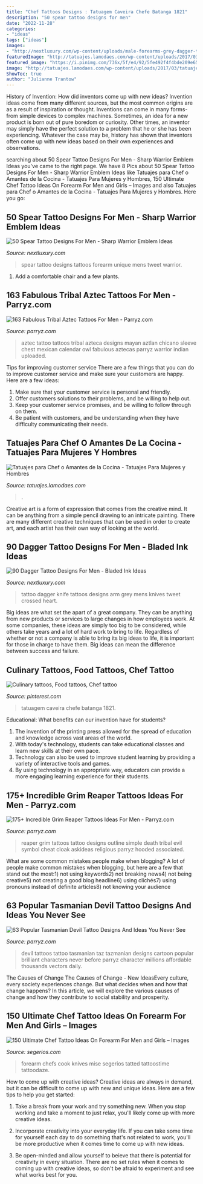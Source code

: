 ```yaml
---
title: "Chef Tattoos Designs : Tatuagem Caveira Chefe Batanga 1821"
description: "50 spear tattoo designs for men"
date: "2022-11-28"
categories:
- "ideas"
tags: ["ideas"]
images:
- "http://nextluxury.com/wp-content/uploads/male-forearms-grey-dagger-tattoo.jpg"
featuredImage: "http://tatuajes.lamodaes.com/wp-content/uploads/2017/03/tatuajes-para-chef-o-amantes-de-la-cocina-18.jpg"
featured_image: "https://i.pinimg.com/736x/5f/e4/92/5fe492f4f4bde209e65d664507f9c849--culinary-tattoos-chef-tattoo.jpg"
image: "http://tatuajes.lamodaes.com/wp-content/uploads/2017/03/tatuajes-para-chef-o-amantes-de-la-cocina-18.jpg"
ShowToc: true
author: "Julianne Trantow"
---
```



History of Invention: How did inventors come up with new ideas?
Invention ideas come from many different sources, but the most common origins are as a result of inspiration or thought. Inventions can come in many forms- from simple devices to complex machines. Sometimes, an idea for a new product is born out of pure boredom or curiosity. Other times, an inventor may simply have the perfect solution to a problem that he or she has been experiencing. Whatever the case may be, history has shown that inventors often come up with new ideas based on their own experiences and observations.

	

		
searching about 50 Spear Tattoo Designs For Men - Sharp Warrior Emblem Ideas you've came to the right page. We have 8 Pics about 50 Spear Tattoo Designs For Men - Sharp Warrior Emblem Ideas like Tatuajes para Chef o Amantes de la Cocina - Tatuajes Para Mujeres y Hombres, 150 Ultimate Chef Tattoo Ideas On Forearm For Men and Girls – Images and also Tatuajes para Chef o Amantes de la Cocina - Tatuajes Para Mujeres y Hombres. Here you go:
		
    
## 50 Spear Tattoo Designs For Men - Sharp Warrior Emblem Ideas

<img loading=lazy src="http://nextluxury.com/wp-content/uploads/unique-spear-mens-forearm-tattoos.jpg" onerror="this.onerror=null;this.src='https://tse3.mm.bing.net/th?id=OIP.WnG3NuUAmzhCVGIEBl2nEwHaHa&amp;pid=15.1';" alt="50 Spear Tattoo Designs For Men - Sharp Warrior Emblem Ideas">

_Source: nextluxury.com_

>spear tattoo designs tattoos forearm unique mens tweet warrior. 

	

1. Add a comfortable chair and a few plants. 

    
## 163 Fabulous Tribal Aztec Tattoos For Men - Parryz.com

<img loading=lazy src="http://parryz.com/wp-content/uploads/2017/09/Tribal-Aztec-9-700x605.jpg" onerror="this.onerror=null;this.src='https://tse3.mm.bing.net/th?id=OIP.VTy4vK0_BZiHmJR9zDFoogHaGZ&amp;pid=15.1';" alt="163 Fabulous Tribal Aztec Tattoos For Men - Parryz.com">

_Source: parryz.com_

>aztec tattoo tattoos tribal azteca designs mayan aztlan chicano sleeve chest mexican calendar owl fabulous aztecas parryz warrior indian uploaded. 

	

Tips for improving customer service
There are a few things that you can do to improve customer service and make sure your customers are happy. Here are a few ideas:
1. Make sure that your customer service is personal and friendly.
2. Offer customers solutions to their problems, and be willing to help out.
3. Keep your customer service promises, and be willing to follow through on them.
4. Be patient with customers, and be understanding when they have difficulty communicating their needs.

    
## Tatuajes Para Chef O Amantes De La Cocina - Tatuajes Para Mujeres Y Hombres

<img loading=lazy src="http://tatuajes.lamodaes.com/wp-content/uploads/2017/03/tatuajes-para-chef-o-amantes-de-la-cocina-18.jpg" onerror="this.onerror=null;this.src='https://tse1.mm.bing.net/th?id=OIP.BlWCjZ42VN2TqSGbFnzb3QHaHa&amp;pid=15.1';" alt="Tatuajes para Chef o Amantes de la Cocina - Tatuajes Para Mujeres y Hombres">

_Source: tatuajes.lamodaes.com_

>. 

	

Creative art is a form of expression that comes from the creative mind. It can be anything from a simple pencil drawing to an intricate painting. There are many different creative techniques that can be used in order to create art, and each artist has their own way of looking at the world.

    
## 90 Dagger Tattoo Designs For Men - Bladed Ink Ideas

<img loading=lazy src="http://nextluxury.com/wp-content/uploads/male-forearms-grey-dagger-tattoo.jpg" onerror="this.onerror=null;this.src='https://tse4.mm.bing.net/th?id=OIP.c7eSGI_mTKL80S1bdQh0UgHaHa&amp;pid=15.1';" alt="90 Dagger Tattoo Designs For Men - Bladed Ink Ideas">

_Source: nextluxury.com_

>tattoo dagger knife tattoos designs arm grey mens knives tweet crossed heart. 

	

Big ideas are what set the apart of a great company. They can be anything from new products or services to large changes in how employees work. At some companies, these ideas are simply too big to be considered, while others take years and a lot of hard work to bring to life. Regardless of whether or not a company is able to bring its big ideas to life, it is important for those in charge to have them. Big ideas can mean the difference between success and failure.

    
## Culinary Tattoos, Food Tattoos, Chef Tattoo

<img loading=lazy src="https://i.pinimg.com/736x/5f/e4/92/5fe492f4f4bde209e65d664507f9c849--culinary-tattoos-chef-tattoo.jpg" onerror="this.onerror=null;this.src='https://tse3.mm.bing.net/th?id=OIP.whlldVA1qqy9LR_lvaLxvQHaLH&amp;pid=15.1';" alt="Culinary tattoos, Food tattoos, Chef tattoo">

_Source: pinterest.com_

>tatuagem caveira chefe batanga 1821. 

	

Educational: What benefits can our invention have for students?
1. The invention of the printing press allowed for the spread of education and knowledge across vast areas of the world.
2. With today's technology, students can take educational classes and learn new skills at their own pace.
3. Technology can also be used to improve student learning by providing a variety of interactive tools and games.
4. By using technology in an appropriate way, educators can provide a more engaging learning experience for their students.

    
## 175+ Incredible Grim Reaper Tattoos Ideas For Men - Parryz.com

<img loading=lazy src="http://parryz.com/wp-content/uploads/2017/10/reaper-7s-2.jpg" onerror="this.onerror=null;this.src='https://tse3.mm.bing.net/th?id=OIP.TuP6VBeSMohQFKgNXdTSAgHaHa&amp;pid=15.1';" alt="175+ Incredible Grim Reaper Tattoos Ideas For Men - Parryz.com">

_Source: parryz.com_

>reaper grim tattoos tattoo designs outline simple death tribal evil symbol cheat cloak askideas religious parryz hooded associated. 

	

What are some common mistakes people make when blogging?
A lot of people make common mistakes when blogging, but here are a few that stand out the most:1) not using keywords2) not breaking news4) not being creative5) not creating a good blog headline6) using clichés7) using pronouns instead of definite articles8) not knowing your audience

    
## 63 Popular Tasmanian Devil Tattoo Designs And Ideas You Never See

<img loading=lazy src="http://parryz.com/wp-content/uploads/2017/08/Brilliant-Tasmanian-Devil-Tattoos-525x700.jpg" onerror="this.onerror=null;this.src='https://tse4.mm.bing.net/th?id=OIP.nlXngiNTxB_xjScepcXkzAHaJ4&amp;pid=15.1';" alt="63 Popular Tasmanian Devil Tattoo Designs And Ideas You Never See">

_Source: parryz.com_

>devil tattoos tattoo tasmanian taz tazmanian designs cartoon popular brilliant characters never before parryz character millions affordable thousands vectors daily. 

	

The Causes of Change
The Causes of Change - New IdeasEvery culture, every society experiences change. But what decides when and how that change happens? In this article, we will explore the various causes of change and how they contribute to social stability and prosperity.

    
## 150 Ultimate Chef Tattoo Ideas On Forearm For Men And Girls – Images

<img loading=lazy src="https://www.segerios.com/wp-content/uploads/2019/01/Impressive-Chef-Tattoo-On-Forearm.jpg" onerror="this.onerror=null;this.src='https://tse4.mm.bing.net/th?id=OIP.RG9s9MAOKCagKciBWRqalgHaJ4&amp;pid=15.1';" alt="150 Ultimate Chef Tattoo Ideas On Forearm For Men and Girls – Images">

_Source: segerios.com_

>forearm chefs cook knives mise segerios tatted tattoostime tattoodaze. 

	

How to come up with creative ideas?
Creative ideas are always in demand, but it can be difficult to come up with new and unique ideas. Here are a few tips to help you get started:
1. Take a break from your work and try something new. When you stop working and take a moment to just relax, you'll likely come up with more creative ideas.

2. Incorporate creativity into your everyday life. If you can take some time for yourself each day to do something that's not related to work, you'll be more productive when it comes time to come up with new ideas.

3. Be open-minded and allow yourself to beieve that there is potential for creativity in every situation. There are no set rules when it comes to coming up with creative ideas, so don't be afraid to experiment and see what works best for you.

